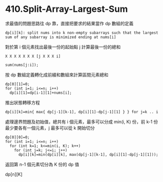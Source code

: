 # 410.Split-Array-Largest-Sum

求最值的問題思路往 dp 靠，直接把要求的結果當作 dp 數組的定義

```
dp[i][k]: split nums into k non-empty subarrays such that the largest sum of any subarray is minimized ending at nums[i]
```

對於第 i 個元素找出最後一份的起始點 j 計算最後一份的總和

```
X X X X X X X [j X X X i]

sum(nums[j:i]);
```

按 dp 數組定義轉化成前綴和數組來計算區間元素總和

```
dp[0][1]=0;
for (int i=1; i<=n; i++)
  dp[i][1]=dp[i-1][1]+nums[i];
```

推出狀態轉移方程

```
dp[i][k]=min{ max{ dp[j-1][k-1], dp[i][1]-dp[j-1][1] } } for j=k .. i
```

處理邊界問題及初始值，總共有 i 個元素，最多可以分成 min(i, K) 份，前 k-1 份最少要各有一個元素，j 最多可以從 k 開始切分

```
dp[0][0]=0;
for (int i=1; i<=n; i++)
  for (int k=1; k<=min(i, K); k++)
    for (int j=k; j<=i; j++)
      dp[i][k]=min(dp[i][k], max(dp[j-1][k-1], dp[i][1]-dp[j-1][1]));
```

返回第 n-1 個元素切分為 K 份的 dp 值

dp[n][K]
